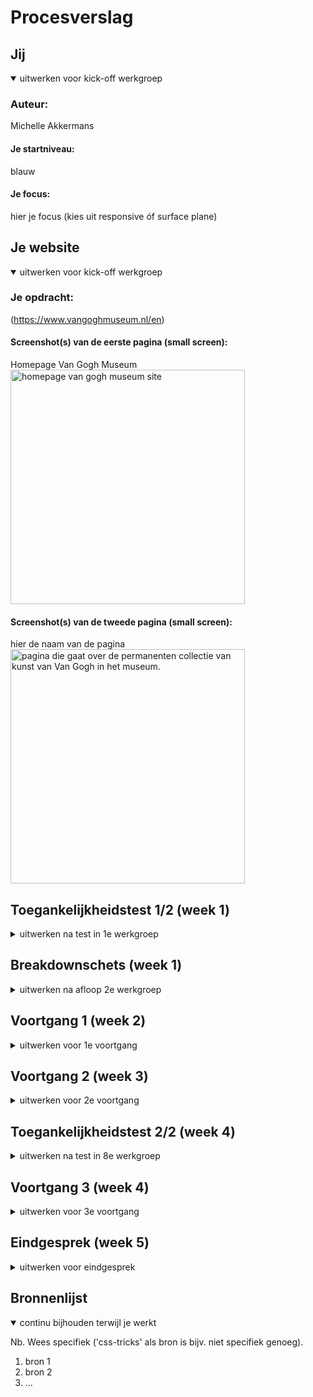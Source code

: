 # Procesverslag




## Jij

<details open>
  <summary>uitwerken voor kick-off werkgroep</summary>

  ### Auteur:
  Michelle Akkermans

  #### Je startniveau:
 blauw

  #### Je focus:
  hier je focus (kies uit responsive óf surface plane)
 
</details>





## Je website

<details open>
  <summary>uitwerken voor kick-off werkgroep</summary>

  ### Je opdracht:
  (https://www.vangoghmuseum.nl/en)

  #### Screenshot(s) van de eerste pagina (small screen): 
  Homepage Van Gogh Museum  
  <img src="readme-images/Van Gogh Museum breakdown ss.png" width="375px" alt="homepage van gogh museum site">

  #### Screenshot(s) van de tweede pagina (small screen):
  hier de naam van de pagina  
  <img src="readme-images/thepermanentcollectionpage.png" width="375px" alt="pagina die gaat over de permanenten collectie van kunst van Van Gogh in het museum.">
 
</details>



## Toegankelijkheidstest 1/2 (week 1)

<details>
  <summary>uitwerken na test in 1e werkgroep</summary>

  ### Bevindingen
  Lijst met je bevindingen die in de test naar voren kwamen:
  Wat vooral naar voren kwam in de test is dat de site best goed gemaakt is en dat het zeker iets is waar ik naar moet streven als het gaat om accesability. 

  #### Screenreader
  Hier korte omschrijving (met indien nodig afbeeldingen)
  De screenreader deed alles netjes oplezen van de site. Dit is iets wat wil zelf ook echt wil doen met mijn site en ik kan dit dus ook echt als voorbeeld gebruiken. 


  #### Muis en Toetsenbord 
  Hier korte omschrijving (met indien nodig afbeeldingen)
  Met de muis is de site heel goed en duidelijk te bedienen. Elke button heeft een duidelijke active state en hoover. 
  Met het toetsenbord is dit hetzelfde geval, lijkt het wel alsof je over de artiekelen heen skipt als je van de 2e en 3e gaat. 

  

  #### Motoriek (shocks, elastiekjes)
  Hier korte omschrijving (met indien nodig afbeeldingen)
  Met de elastiekjes was het wat lastiger om de website te gebruiken, zeker als je je wijsvinger veel gebruikt. Zeker met de MacBook trackpad ga je makkelijk naar de andere desktop pagina's maar voor de site zelf is het best prima te doen. 
  Dit kan opgelost worden door de links groot genoeg te maken dat je niet al te veel precisie nodig hebt om de website te gebruiken. 
  

  #### Visueel (brillen, contrast, kleurenblind, dark/light). 
  Hier korte omschrijving (met indien nodig afbeeldingen)
  De site heeft nog geen dark modes, dit is iets wat ik zou kunnen toevoegen. 
  Met de brillen was de font wat lastiger te lezen aangezien deze best dun is. Hier zou ik dus wat aan kunnen veranderen. 
  Er zit veel contrast tussen alle kleuren waardoor kleurenblinden mensen geen problemen zouden moeten hebben met de kleuren van de site. 
  
</details>



## Breakdownschets (week 1)

<details>
  <summary>uitwerken na afloop 2e werkgroep</summary>

  ### de hele pagina: 
  <img src="readme-images/dummy-plaatje.jpg" width="375px" alt="breakdown van de hele pagina">

  ### dynamisch deel (bijv menu): 
  <img src="readme-images/dummy-plaatje.jpg" width="375px" alt="breakdown van een dynamisch deel">

  ### wellicht nog een dynamisch deel (bijv filter): 
  <img src="readme-images/dummy-plaatje.jpg" width="375px" alt="breakdown van nog een dynamisch deel">

</details>





## Voortgang 1 (week 2)

<details>
  <summary>uitwerken voor 1e voortgang</summary>

  ### Stand van zaken
  hier dit ging goed & dit was lastig (neem ook screenshots op van delen van je website en code)
  Basic HTML opzetten ging goed, het was ff zoeken naar alle termen maar daarna ging het wel prima. 
  Wat nog lastig is, is de basics van de css, vooral de plaatjes. (img achter tekst en de positionering van zowel tekst als img.)
  Vragen: Wat de beste manier is om die images te positioneren? (grid,flexbox of toch een andere manier.)


  ### Agenda voor meeting
  samen met je groepje opstellen -> Sten en Joep

  | Sten           | Joep               | student 3    | Michelle         |
  | ---            | ---                | ---          | ---              |
  | dit bespreken  | en dit             | en ik dit    | en dan ik dat    |
  | en dat ook nog | dit als er tijd is | nog een punt | dit wil ik zeker |
  | hamburger menu | html check         | carousel     | Plaatjes positioneren|


  ### Verslag van meeting
  hier na afloop snel de uitkomsten van de meeting vastleggen

  - Html was goed, op wat kleine dingetjes na. 
  - Uitleg over images achter de tekst krijgen gehad. 
  - uitleg over beste manier van pijltjes bij de <a> gehad. 


</details>





## Voortgang 2 (week 3)

<details>
  <summary>uitwerken voor 2e voortgang</summary>

  ### Stand van zaken
  hier dit ging goed & dit was lastig (neem ook screenshots op van delen van je website en code)


  ### Agenda voor meeting
  samen met je groepje opstellen

  | student 1      | student 2          | student 3    | student 4        |
  | ---            | ---                | ---          | ---              |
  | dit bespreken  | en dit             | en ik dit    | en dan ik dat    |
  | en dat ook nog | dit als er tijd is | nog een punt | dit wil ik zeker |
  | ...            | ...                | ...          | ...              |


  ### Verslag van meeting
  hier na afloop snel de uitkomsten van de meeting vastleggen

  - punt 1
  - punt 2
  - nog een punt
- ...

</details>





## Toegankelijkheidstest 2/2 (week 4)

<details>
  <summary>uitwerken na test in 8e werkgroep</summary>

  ### Bevindingen
  Lijst met je bevindingen die in de test naar voren kwamen (geef ook aan wat er verbeterd is):

  #### Screenreader
  Hier korte omschrijving (met indien nodig afbeeldingen)

  Hier een omschrijving van hoe het opgelost kan worden (met indien nodig afbeeldingen)


  #### Muis en Toetsenbord 
  Hier korte omschrijving (met indien nodig afbeeldingen)

  Hier een omschrijving van hoe het opgelost kan worden (met indien nodig afbeeldingen)


  #### Motoriek (shocks, elastiekjes)
  Hier korte omschrijving (met indien nodig afbeeldingen)

  Hier een omschrijving van hoe het opgelost kan worden (met indien nodig afbeeldingen)


  #### Visueel (brillen, contrast, kleurenblind, dark/light). 
  Hier korte omschrijving (met indien nodig afbeeldingen)

  Hier een omschrijving van hoe het opgelost kan worden (met indien nodig afbeeldingen)

</details>





## Voortgang 3 (week 4)

<details>
  <summary>uitwerken voor 3e voortgang</summary>

  ### Stand van zaken
  hier dit ging goed & dit was lastig (neem ook screenshots op van delen van je website en code)


  ### Agenda voor meeting
  samen met je groepje opstellen

  | student 1      | student 2          | student 3    | student 4        |
  | ---            | ---                | ---          | ---              |
  | dit bespreken  | en dit             | en ik dit    | en dan ik dat    |
  | en dat ook nog | dit als er tijd is | nog een punt | dit wil ik zeker |
  | ...            | ...                | ...          | ...              |


  ### Verslag van meeting
  hier na afloop snel de uitkomsten van de meeting vastleggen

  - punt 1
  - punt 2
  - nog een punt
  - ...

</details>





## Eindgesprek (week 5)

<details>
  <summary>uitwerken voor eindgesprek</summary>

  ### Je uitkomst - karakteristiek screenshots:
  <img src="readme-images/dummy-plaatje.jpg" width="375px" alt="uitomst opdracht 1">


  ### Dit ging goed/Heb ik geleerd: 
  Korte omschrijving met plaatjes

  <img src="readme-images/dummy-plaatje.jpg" width="375px" alt="top">


  ### Dit was lastig/Is niet gelukt:
  Korte omschrijving met plaatjes

  <img src="readme-images/dummy-plaatje.jpg" width="375px" alt="bummer">
</details>





## Bronnenlijst

<details open>
  <summary>continu bijhouden terwijl je werkt</summary>

  Nb. Wees specifiek ('css-tricks' als bron is bijv. niet specifiek genoeg).

  1. bron 1
  2. bron 2
  3. ...

</details>
